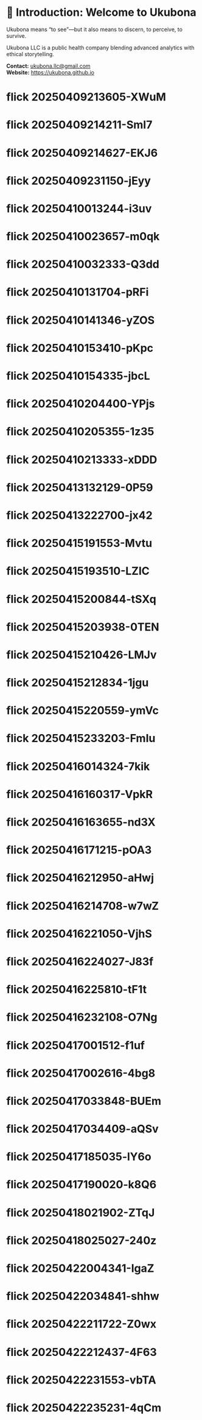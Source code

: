 # 🌊 Introduction: Welcome to Ukubona

Ukubona means “to see”—but it also means to discern, to perceive, to survive.

Ukubona LLC is a public health company blending advanced analytics with ethical storytelling.

**Contact:** ukubona.llc@gmail.com  
**Website:** https://ukubona.github.io
# flick 20250409213605-XWuM
# flick 20250409214211-SmI7
# flick 20250409214627-EKJ6
# flick 20250409231150-jEyy
# flick 20250410013244-i3uv
# flick 20250410023657-m0qk
# flick 20250410032333-Q3dd
# flick 20250410131704-pRFi
# flick 20250410141346-yZOS
# flick 20250410153410-pKpc
# flick 20250410154335-jbcL
# flick 20250410204400-YPjs
# flick 20250410205355-1z35
# flick 20250410213333-xDDD
# flick 20250413132129-0P59
# flick 20250413222700-jx42
# flick 20250415191553-Mvtu
# flick 20250415193510-LZIC
# flick 20250415200844-tSXq
# flick 20250415203938-0TEN
# flick 20250415210426-LMJv
# flick 20250415212834-1jgu
# flick 20250415220559-ymVc
# flick 20250415233203-FmIu
# flick 20250416014324-7kik
# flick 20250416160317-VpkR
# flick 20250416163655-nd3X
# flick 20250416171215-pOA3
# flick 20250416212950-aHwj
# flick 20250416214708-w7wZ
# flick 20250416221050-VjhS
# flick 20250416224027-J83f
# flick 20250416225810-tF1t
# flick 20250416232108-O7Ng
# flick 20250417001512-f1uf
# flick 20250417002616-4bg8
# flick 20250417033848-BUEm
# flick 20250417034409-aQSv
# flick 20250417185035-lY6o
# flick 20250417190020-k8Q6
# flick 20250418021902-ZTqJ
# flick 20250418025027-240z
# flick 20250422004341-IgaZ
# flick 20250422034841-shhw
# flick 20250422211722-Z0wx
# flick 20250422212437-4F63
# flick 20250422231553-vbTA
# flick 20250422235231-4qCm
